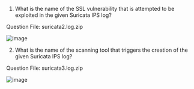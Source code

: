 1. What is the name of the SSL vulnerability that is attempted to be exploited in the given Suricata IPS log?

 Question File: suricata2.log.zip

![image](https://github.com/user-attachments/assets/01cdda0d-a6a7-45ee-8596-960286744ccd)

2. What is the name of the scanning tool that triggers the creation of the given Suricata IPS log?

 Question File: suricata3.log.zip

![image](https://github.com/user-attachments/assets/e09ace0a-9197-40ed-bd3a-5b37cd2a8f56)
